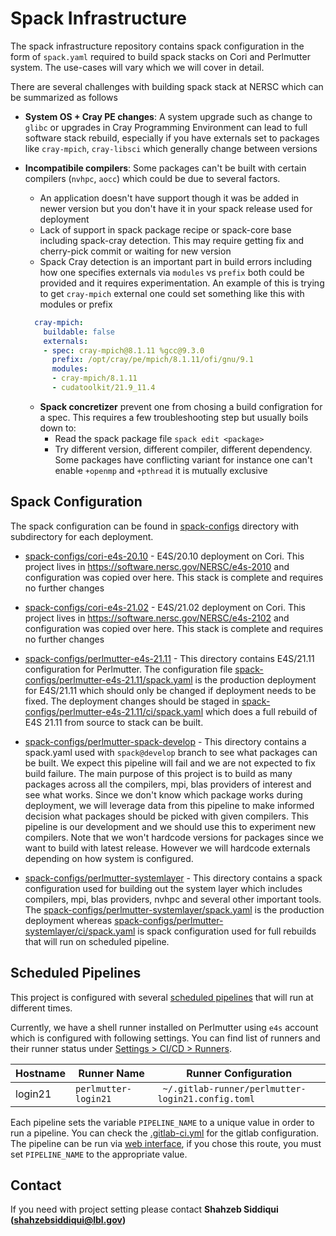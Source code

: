 # Spack Infrastructure

The spack infrastructure repository contains spack configuration in the form of `spack.yaml` required to build spack stacks on Cori and Perlmutter system. The use-cases will vary which we will cover in detail. 

There are several challenges with building spack stack at NERSC which can be summarized as follows

- **System OS + Cray PE changes**: A system upgrade such as change to `glibc` or upgrades in Cray Programming Environment can lead to full software stack rebuild, especially if you have externals set to packages like `cray-mpich`, `cray-libsci` which generally change between versions
- **Incompatibile compilers**: Some packages can't be built with certain compilers (`nvhpc`, `aocc`) which could be due to several factors. 
  - An application doesn't have support though it was be added in newer version but you don't have it in your spack release used for deployment
  - Lack of support in spack package recipe or spack-core base including spack-cray detection. This may require getting fix and cherry-pick commit or waiting for new version
  - Spack Cray detection is an important part in build errors including how one specifies externals via `modules` vs `prefix` both could be provided and it requires experimentation. An example of this is trying to get `cray-mpich` external one could set something like this with modules or prefix

  ```yaml
    cray-mpich:
      buildable: false
      externals:
      - spec: cray-mpich@8.1.11 %gcc@9.3.0
        prefix: /opt/cray/pe/mpich/8.1.11/ofi/gnu/9.1
        modules:
        - cray-mpich/8.1.11
        - cudatoolkit/21.9_11.4
  ```
  - **Spack concretizer** prevent one from chosing a build configration for a spec. This requires a few troubleshooting step but usually boils down to:
    - Read the spack package file `spack edit <package>`
    - Try different version, different compiler, different dependency. Some packages have conflicting variant for instance one can't enable `+openmp` and `+pthread` it is mutually exclusive


## Spack Configuration

The spack configuration can be found in [spack-configs](https://software.nersc.gov/NERSC/spack-infrastructure/-/tree/main/spack-configs) directory with subdirectory for each deployment. 

- [spack-configs/cori-e4s-20.10](https://software.nersc.gov/NERSC/spack-infrastructure/-/tree/main/spack-configs/cori-e4s-20.10) - E4S/20.10 deployment on Cori. This project lives in https://software.nersc.gov/NERSC/e4s-2010 and configuration was copied over here. This stack is complete and requires no further changes

- [spack-configs/cori-e4s-21.02](https://software.nersc.gov/NERSC/spack-infrastructure/-/tree/main/spack-configs/cori-e4s-21.02) - E4S/21.02 deployment on Cori. This project lives in https://software.nersc.gov/NERSC/e4s-2102 and configuration was copied over here. This stack is complete and requires no further changes

- [spack-configs/perlmutter-e4s-21.11](https://software.nersc.gov/NERSC/spack-infrastructure/-/tree/main/spack-configs/perlmutter-e4s-21.11) - This directory contains E4S/21.11 configuration for Perlmutter. The configuration file [spack-configs/perlmutter-e4s-21.11/spack.yaml](https://software.nersc.gov/NERSC/spack-infrastructure/-/tree/main/spack-configs/perlmutter-e4s-21.11) is the production deployment for E4S/21.11 which should only be changed if deployment needs to be fixed. The deployment changes should be staged in [spack-configs/perlmutter-e4s-21.11/ci/spack.yaml](https://software.nersc.gov/NERSC/spack-infrastructure/-/blob/main/spack-configs/perlmutter-e4s-21.11/ci/spack.yaml) which does a full rebuild of E4S 21.11 from source to stack can be built. 

- [spack-configs/perlmutter-spack-develop](https://software.nersc.gov/NERSC/spack-infrastructure/-/tree/main/spack-configs/perlmutter-spack-develop) - This directory contains a spack.yaml used with `spack@develop` branch to see what packages can be built. We expect this pipeline will fail and we are not expected to fix build failure. The main purpose of this project is to build as many packages across all the compilers, mpi, blas providers of interest and see what works. Since we don't know which package works during deployment, we will leverage data from this pipeline to make informed decision what packages should be picked with given compilers. This pipeline is our development and we should use this to experiment new compilers. Note that we won't hardcode versions for packages since we want to build with latest release. However we will hardcode externals depending on how system is configured.

- [spack-configs/perlmutter-systemlayer](https://software.nersc.gov/NERSC/spack-infrastructure/-/tree/main/spack-configs/perlmutter-systemlayer) - This directory contains a spack configuration used for building out the system layer which includes compilers, mpi, blas providers, nvhpc and several other important tools. The [spack-configs/perlmutter-systemlayer/spack.yaml](https://software.nersc.gov/NERSC/spack-infrastructure/-/blob/main/spack-configs/perlmutter-systemlayer/spack.yaml) is the production deployment whereas [spack-configs/perlmutter-systemlayer/ci/spack.yaml](https://software.nersc.gov/NERSC/spack-infrastructure/-/blob/main/spack-configs/perlmutter-systemlayer/ci/spack.yaml) is spack configuration used for full rebuilds that will run on scheduled pipeline.


## Scheduled Pipelines

This project is configured with several [scheduled pipelines](https://software.nersc.gov/NERSC/spack-infrastructure/-/pipeline_schedules) that will run at different times.

Currently, we have a shell runner installed on Perlmutter using `e4s` account which is configured with following settings. You can find list of runners and their runner status under [Settings > CI/CD > Runners](https://software.nersc.gov/NERSC/spack-infrastructure/-/settings/ci_cd).

| Hostname | Runner Name | Runner Configuration |
| --------- | ---------- | --------------------- |
| login21 | `perlmutter-login21` | ` ~/.gitlab-runner/perlmutter-login21.config.toml` |


Each pipeline sets the variable `PIPELINE_NAME` to a unique value in order to run a pipeline. You can check the [.gitlab-ci.yml](https://software.nersc.gov/NERSC/spack-infrastructure/-/blob/main/.gitlab-ci.yml) for the gitlab configuration. The pipeline can be run via [web interface](https://software.nersc.gov/NERSC/spack-infrastructure/-/pipelines/new), if you chose this route, you must set `PIPELINE_NAME` to the appropriate value.

## Contact

If you need with project setting please contact **Shahzeb Siddiqui (shahzebsiddiqui@lbl.gov)**

